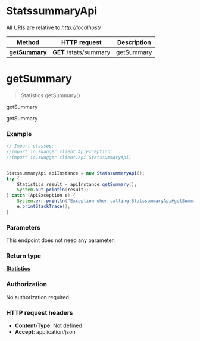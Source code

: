 # StatssummaryApi

All URIs are relative to *http://localhost/*

Method | HTTP request | Description
------------- | ------------- | -------------
[**getSummary**](StatssummaryApi.md#getSummary) | **GET** /stats/summary | getSummary


<a name="getSummary"></a>
# **getSummary**
> Statistics getSummary()

getSummary

getSummary

### Example
```java
// Import classes:
//import io.swagger.client.ApiException;
//import io.swagger.client.api.StatssummaryApi;


StatssummaryApi apiInstance = new StatssummaryApi();
try {
    Statistics result = apiInstance.getSummary();
    System.out.println(result);
} catch (ApiException e) {
    System.err.println("Exception when calling StatssummaryApi#getSummary");
    e.printStackTrace();
}
```

### Parameters
This endpoint does not need any parameter.

### Return type

[**Statistics**](Statistics.md)

### Authorization

No authorization required

### HTTP request headers

 - **Content-Type**: Not defined
 - **Accept**: application/json

